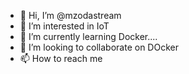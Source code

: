 - 👋 Hi, I’m @mzodastream
- 👀 I’m interested in IoT
- 🌱 I’m currently learning Docker....
- 💞️ I’m looking to collaborate on DOcker 
- 📫 How to reach me 

<!---
mzodastream/mzodastream is a ✨ special ✨ repository because its `README.md` (this file) appears on your GitHub profile.
You can click the Preview link to take a look at your changes.
--->
